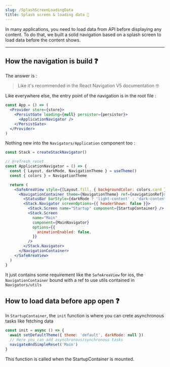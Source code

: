 ```yaml
---
slug: /SplashScreenLoadingData
title: Splash screen & loading data 💾
---
```


In many applications, you need to load data from API before displaying any content.
To do that, we built a solid navigation based on a splash screen to load data before the content shows.

---

## How the navigation is build ❓
The answer is :

> Like it's recommended in the React Navigation V5 documentation 🤓

Like everywhere else, the entry point of the navigation is in the root file :

```jsx title="src/App.js"
const App = () => (
  <Provider store={store}>
    <PersistGate loading={null} persistor={persistor}>
      <ApplicationNavigator />
    </PersistGate>
  </Provider>
)
```

Nothing new into the `Navigators/Application` component too :

```jsx
const Stack = createStackNavigator()

// @refresh reset
const ApplicationNavigator = () => {
  const { Layout, darkMode, NavigationTheme } = useTheme()
  const { colors } = NavigationTheme

  return (
    <SafeAreaView style={[Layout.fill, { backgroundColor: colors.card }]}>
      <NavigationContainer theme={NavigationTheme} ref={navigationRef}>
        <StatusBar barStyle={darkMode ? 'light-content' : 'dark-content'} />
        <Stack.Navigator screenOptions={{ headerShown: false }}>
          <Stack.Screen name="Startup" component={StartupContainer} />
          <Stack.Screen
            name="Main"
            component={MainNavigator}
            options={{
              animationEnabled: false,
            }}
          />
        </Stack.Navigator>
      </NavigationContainer>
    </SafeAreaView>
  )
}
```
It just contains some requirement like the `SafeAreaView` for ios, 
the `NavigationContainer` bound with a ref to use utils contained in `Navigators/utils` 

## How to load data before app open ❓

In `StartupContainer`, the `init` function is where you can crete asynchronous tasks like fetching data 

```javascript
const init = async () => {
  await setDefaultTheme({ theme: 'default', darkMode: null })
  // Here you can add asynchronous/synchronous tasks
  navigateAndSimpleReset('Main')
}
```

This function is called when the StartupContainer is mounted.
